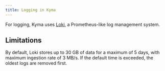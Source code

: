 ```yaml
---
title: Logging in Kyma
---
```


For logging, Kyma uses [Loki](https://github.com/grafana/loki), a Prometheus-like log management system.

## Limitations

By default, Loki stores up to 30 GB of data for a maximum of 5 days, with maximum ingestion rate of 3 MB/s. If the default time is exceeded, the oldest logs are removed first.
